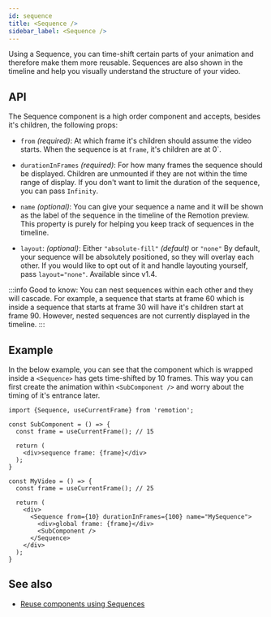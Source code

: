 ```yaml
---
id: sequence
title: <Sequence />
sidebar_label: <Sequence />
---
```


Using a Sequence, you can time-shift certain parts of your animation and therefore make them more reusable. Sequences are also shown in the timeline and help you visually understand the structure of your video.

## API

The Sequence component is a high order component and accepts, besides it's children, the following props:

- `from` _(required)_: At which frame it's children should assume the video starts. When the sequence is at `frame`, it's children are at 0`.

- `durationInFrames` _(required)_: For how many frames the sequence should be displayed. Children are unmounted if they are not within the time range of display. If you don't want to limit the duration of the sequence, you can pass `Infinity`.

- `name` _(optional)_: You can give your sequence a name and it will be shown as the label of the sequence in the timeline of the Remotion preview. This property is purely for helping you keep track of sequences in the timeline.

- `layout`: _(optional)_: Either `"absolute-fill"` _(default)_ or `"none"` By default, your sequence will be absolutely positioned, so they will overlay each other. If you would like to opt out of it and handle layouting yourself, pass `layout="none"`. Available since v1.4.

:::info
Good to know: You can nest sequences within each other and they will cascade. For example, a sequence that starts at frame 60 which is inside a sequence that starts at frame 30 will have it's children start at frame 90. However, nested sequences are not currently displayed in the timeline.
:::

## Example

In the below example, you can see that the component which is wrapped inside a `<Sequence>` has gets time-shifted by 10 frames. This way you can first create the animation within `<SubComponent />` and worry about the timing of it's entrance later.

```tsx
import {Sequence, useCurrentFrame} from 'remotion';

const SubComponent = () => {
  const frame = useCurrentFrame(); // 15

  return (
    <div>sequence frame: {frame}</div>
  );
}

const MyVideo = () => {
  const frame = useCurrentFrame(); // 25

  return (
    <div>
      <Sequence from={10} durationInFrames={100} name="MySequence">
        <div>global frame: {frame}</div>
        <SubComponent />
      </Sequence>
    </div>
  );
}
```

## See also

- [Reuse components using Sequences](/docs/reusability)
